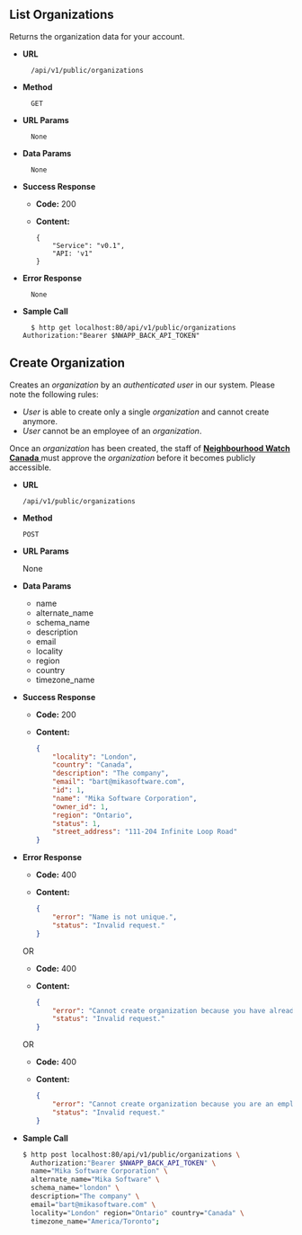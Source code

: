 ## List Organizations
Returns the organization data for your account.

* **URL**

        /api/v1/public/organizations


* **Method**

        GET


* **URL Params**

        None


* **Data Params**

        None


* **Success Response**

    * **Code:** 200
    * **Content:**

        ```
        {
            "Service": "v0.1",
            "API: 'v1"
        }
        ```


* **Error Response**

        None


* **Sample Call**

        $ http get localhost:80/api/v1/public/organizations Authorization:"Bearer $NWAPP_BACK_API_TOKEN"


## Create Organization
Creates an *organization* by an *authenticated user* in our system. Please note the following rules:

* *User* is able to create only a single *organization* and cannot create anymore.
* *User* cannot be an employee of an *organization*.

Once an *organization* has been created, the staff of [**Neighbourhood Watch Canada** ](https://github.com/nwatchcanada) must approve the *organization* before it becomes publicly accessible.

* **URL**

  ``/api/v1/public/organizations``


* **Method**

  ``POST``


* **URL Params**

  None


* **Data Params**

    * name
    * alternate_name
    * schema_name
    * description
    * email
    * locality
    * region
    * country
    * timezone_name

* **Success Response**

  * **Code:** 200
  * **Content:**

    ```json
    {
        "locality": "London",
        "country": "Canada",
        "description": "The company",
        "email": "bart@mikasoftware.com",
        "id": 1,
        "name": "Mika Software Corporation",
        "owner_id": 1,
        "region": "Ontario",
        "status": 1,
        "street_address": "111-204 Infinite Loop Road"
    }
    ```


* **Error Response**

  * **Code:** 400
  * **Content:**

    ```json
    {
        "error": "Name is not unique.",
        "status": "Invalid request."
    }
    ```

  OR

  * **Code:** 400
  * **Content:**

    ```json
    {
        "error": "Cannot create organization because you have already created an organization. You are allowed to only have one organization per account.",
        "status": "Invalid request."
    }
    ```

  OR

  * **Code:** 400
  * **Content:**

    ```json
    {
        "error": "Cannot create organization because you are an employee. Please create a new account if you want to create an organization.",
        "status": "Invalid request."
    }
    ```


* **Sample Call**

  ```bash
  $ http post localhost:80/api/v1/public/organizations \
    Authorization:"Bearer $NWAPP_BACK_API_TOKEN" \
    name="Mika Software Corporation" \
    alternate_name="Mika Software" \
    schema_name="london" \
    description="The company" \
    email="bart@mikasoftware.com" \
    locality="London" region="Ontario" country="Canada" \
    timezone_name="America/Toronto";
  ```
